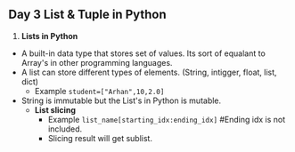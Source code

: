 ## Day 3 List & Tuple in Python

1. **Lists in Python**
- A built-in data type that stores set of values. Its sort of equalant to Array's in other programming languages.
- A list can store different types of elements. (String, intigger, float, list, dict)
  - Example `student=["Arhan",10,2.0]`
- String is immutable but the List's in Python is mutable.
  - **List slicing**
    - Example `list_name[starting_idx:ending_idx]` #Ending idx is not included.
    - Slicing result will get sublist.
